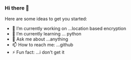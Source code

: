 ### Hi there 👋

Here are some ideas to get you started:

- 🔭 I’m currently working on ...location based encryption
- 🌱 I’m currently learning ... python
- 💬 Ask me about ...anything
- 📫 How to reach me: ...github
- ⚡ Fun fact: ...i don't get it

